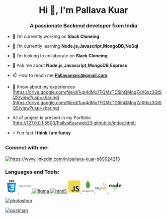 <h1 align="center">Hi 👋, I'm Pallava Kuar</h1>
<h3 align="center">A passionate Backend developer from India</h3>

- 🔭 I’m currently working on **Slack Cloneing**

- 🌱 I’m currently learning **Node.js,Javascript,MongoDB,NoSql**

- 👯 I’m looking to collaborate on **Slack Cloneing**

- 💬 Ask me about **Node.js,Javascript,MongoDB,Express**

- 📫 How to reach me **Pallavamarc@gmail.com**

- 📄 Know about my experiences [https://drive.google.com/file/d/1up4dMx7FQMzTD5ihQMngZcX6sz3QiSQS/view?usp=sharing](https://drive.google.com/file/d/1up4dMx7FQMzTD5ihQMngZcX6sz3QiSQS/view?usp=sharing)
- All of project is present in my Portfolio [http://127.0.0.1:5500/PallvaKuarweb23.github.io/index.html]

- ⚡ Fun fact **I think I am funny**

<h3 align="left">Connect with me:</h3>
<p align="left">
<a href="https://linkedin.com/in/https://www.linkedin.com/in/pallava-kuar-b89024213" target="blank"><img align="center" src="https://raw.githubusercontent.com/rahuldkjain/github-profile-readme-generator/master/src/images/icons/Social/linked-in-alt.svg" alt="https://www.linkedin.com/in/pallava-kuar-b89024213" height="30" width="40" /></a>
</p>

<h3 align="left">Languages and Tools:</h3>
<p align="left"> <a href="https://www.w3schools.com/css/" target="_blank" rel="noreferrer"> <img src="https://raw.githubusercontent.com/devicons/devicon/master/icons/css3/css3-original-wordmark.svg" alt="css3" width="40" height="40"/> </a> <a href="https://expressjs.com" target="_blank" rel="noreferrer"> <img src="https://raw.githubusercontent.com/devicons/devicon/master/icons/express/express-original-wordmark.svg" alt="express" width="40" height="40"/> </a> <a href="https://www.figma.com/" target="_blank" rel="noreferrer"> <img src="https://www.vectorlogo.zone/logos/figma/figma-icon.svg" alt="figma" width="40" height="40"/> </a> <a href="https://www.w3.org/html/" target="_blank" rel="noreferrer"> <img src="[https://raw.githubusercontent.com/devicons/devicon/master/icons/html5/html5-original-wordmark.svg](https://www.vectorlogo.zone/logos/w3_html5/w3_html5-ar21.svg)" alt="html5" width="40" height="40"/> </a> <a href="https://developer.mozilla.org/en-US/docs/Web/JavaScript" target="_blank" rel="noreferrer"> <img src="https://raw.githubusercontent.com/devicons/devicon/master/icons/javascript/javascript-original.svg" alt="javascript" width="40" height="40"/> </a> <a href="https://www.mongodb.com/" target="_blank" rel="noreferrer"> <img src="https://raw.githubusercontent.com/devicons/devicon/master/icons/mongodb/mongodb-original-wordmark.svg" alt="mongodb" width="40" height="40"/> </a> <a href="https://www.mysql.com/" target="_blank" rel="noreferrer"> <img src="https://raw.githubusercontent.com/devicons/devicon/master/icons/mysql/mysql-original-wordmark.svg" alt="mysql" width="40" height="40"/> </a> <a href="https://nodejs.org" target="_blank" rel="noreferrer"> <img src="https://raw.githubusercontent.com/devicons/devicon/master/icons/nodejs/nodejs-original-wordmark.svg" alt="nodejs" width="40" height="40"/> </a> 
  
  <a href="https://www.photoshop.com/en" target="_blank" rel="noreferrer"> <img src="https://www.waca.associates/en/wp-content/uploads/2021/02/photoshop-history-860x573.jpg" alt="photoshop" width="40" height="40"/> </a>
  
  <a href="https://postman.com" target="_blank" rel="noreferrer"> <img src="https://www.vectorlogo.zone/logos/getpostman/getpostman-icon.svg" alt="postman" width="40" height="40"/> </a> </p>
